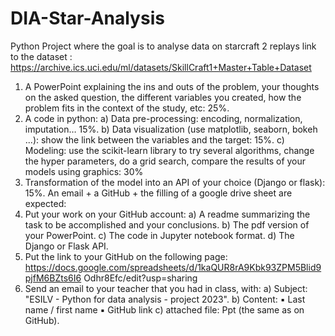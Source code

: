 # DIA-Star-Analysis
Python Project where the goal is to analyse data on starcraft 2 replays
link to the dataset : https://archive.ics.uci.edu/ml/datasets/SkillCraft1+Master+Table+Dataset

1. A PowerPoint explaining the ins and outs of the problem, your thoughts on the asked
question, the different variables you created, how the problem fits in the context of the
study, etc: 25%.
2. A code in python:
a) Data pre-processing: encoding, normalization, imputation… 15%.
b) Data visualization (use matplotlib, seaborn, bokeh ...): show the link between
the variables and the target: 15%.
c) Modeling: use the scikit-learn library to try several algorithms, change the
hyper parameters, do a grid search, compare the results of your models using
graphics: 30%
3. Transformation of the model into an API of your choice (Django or flask): 15%.
An email + a GitHub + the filling of a google drive sheet are expected:
1. Put your work on your GitHub account:
a) A readme summarizing the task to be accomplished and your conclusions.
b) The pdf version of your PowerPoint.
c) The code in Jupyter notebook format.
d) The Django or Flask API.
2. Put the link to your GitHub on the following page:
https://docs.google.com/spreadsheets/d/1kaQUR8rA9Kbk93ZPM5Blid9pjfM6BZts6I6
Odhr8Efc/edit?usp=sharing
3. Send an email to your teacher that you had in class, with:
a) Subject: "ESILV - Python for data analysis - project 2023".
b) Content:
▪ Last name / first name
▪ GitHub link
c) attached file: Ppt (the same as on GitHub).
